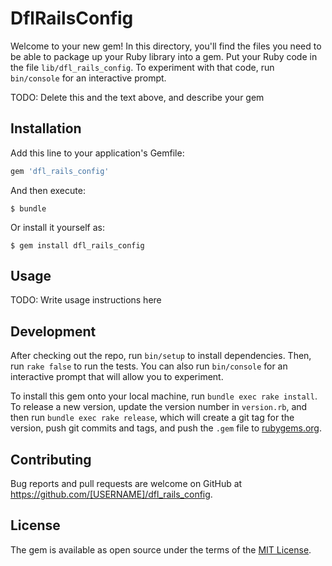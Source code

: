 # DflRailsConfig

Welcome to your new gem! In this directory, you'll find the files you need to be able to package up your Ruby library into a gem. Put your Ruby code in the file `lib/dfl_rails_config`. To experiment with that code, run `bin/console` for an interactive prompt.

TODO: Delete this and the text above, and describe your gem

## Installation

Add this line to your application's Gemfile:

```ruby
gem 'dfl_rails_config'
```

And then execute:

    $ bundle

Or install it yourself as:

    $ gem install dfl_rails_config

## Usage

TODO: Write usage instructions here

## Development

After checking out the repo, run `bin/setup` to install dependencies. Then, run `rake false` to run the tests. You can also run `bin/console` for an interactive prompt that will allow you to experiment.

To install this gem onto your local machine, run `bundle exec rake install`. To release a new version, update the version number in `version.rb`, and then run `bundle exec rake release`, which will create a git tag for the version, push git commits and tags, and push the `.gem` file to [rubygems.org](https://rubygems.org).

## Contributing

Bug reports and pull requests are welcome on GitHub at https://github.com/[USERNAME]/dfl_rails_config.


## License

The gem is available as open source under the terms of the [MIT License](http://opensource.org/licenses/MIT).

